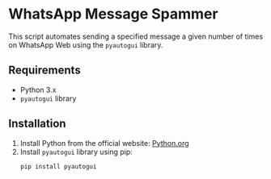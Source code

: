 # WhatsApp Message Spammer

This script automates sending a specified message a given number of times on WhatsApp Web using the `pyautogui` library.

## Requirements

- Python 3.x
- `pyautogui` library

## Installation

1. Install Python from the official website: [Python.org](https://www.python.org/)
2. Install `pyautogui` library using pip:
   ```bash
   pip install pyautogui
